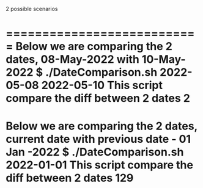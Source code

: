 2 possible scenarios 

===========================
Below we are comparing the 2 dates, 08-May-2022 with 10-May-2022
$ ./DateComparison.sh 2022-05-08 2022-05-10
This script compare the diff between 2 dates
2
===========================

Below we are comparing the 2 dates, current date with previous date - 01 Jan -2022
$ ./DateComparison.sh 2022-01-01
This script compare the diff between 2 dates
129
===========================
